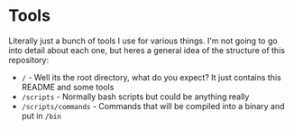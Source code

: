 # Tools
Literally just a bunch of tools I use for various things. I'm not going to go into detail about each one, but heres a general idea of the structure of this repository:

- `/` - Well its the root directory, what do you expect? It just contains this README and some tools
- `/scripts` - Normally bash scripts but could be anything really
- `/scripts/commands` - Commands that will be compiled into a binary and put in `/bin`